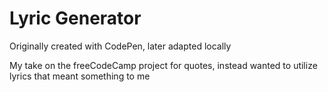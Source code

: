 # Lyric Generator

Originally created with CodePen, later adapted locally

My take on the freeCodeCamp project for quotes, instead wanted to utilize lyrics that meant something to me